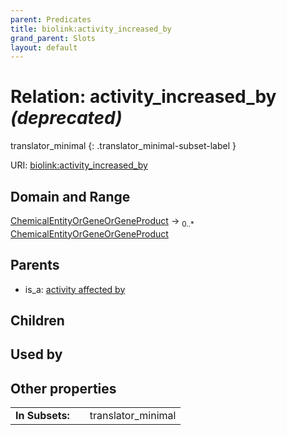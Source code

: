 ```yaml
---
parent: Predicates
title: biolink:activity_increased_by
grand_parent: Slots
layout: default
---
```


# Relation: activity_increased_by _(deprecated)_

translator_minimal
{: .translator_minimal-subset-label }




URI: [biolink:activity_increased_by](https://w3id.org/biolink/vocab/activity_increased_by)

## Domain and Range

[ChemicalEntityOrGeneOrGeneProduct](ChemicalEntityOrGeneOrGeneProduct.md) ->  <sub>0..\*</sub> [ChemicalEntityOrGeneOrGeneProduct](ChemicalEntityOrGeneOrGeneProduct.md)

## Parents

 *  is_a: [activity affected by](activity_affected_by.md)

## Children


## Used by


## Other properties

|  |  |  |
| --- | --- | --- |
| **In Subsets:** | | translator_minimal |

